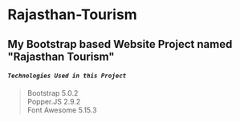 # Rajasthan-Tourism
## My Bootstrap based Website Project named "Rajasthan Tourism"

#### ***`Technologies Used in this Project`***
   
> Bootstrap      5.0.2   
> Popper.JS      2.9.2   
> Font Awesome   5.15.3
